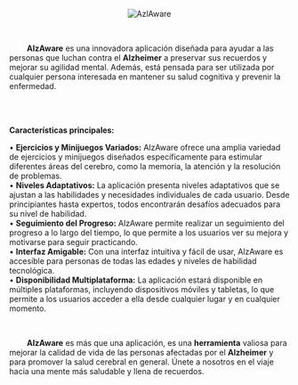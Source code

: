 <p align="center">
    <img src="https://i.imgur.com/CRYZtqV.jpeg" alt="AzlAware">
</p>

<br>

&nbsp;&nbsp;&nbsp;&nbsp;&nbsp;&nbsp;&nbsp;&nbsp;**AlzAware** es una innovadora aplicación diseñada para ayudar a las personas que luchan contra el **Alzheimer** a preservar sus recuerdos y mejorar su agilidad mental. Además, está pensada para ser utilizada por cualquier persona interesada en mantener su salud cognitiva y prevenir la enfermedad.  

<br><br>

**Características principales:**

•	**Ejercicios y Minijuegos Variados:** AlzAware ofrece una amplia variedad de ejercicios y minijuegos diseñados específicamente para estimular diferentes áreas del cerebro, como la memoria, la atención y la resolución de problemas.<br>
•	**Niveles Adaptativos:** La aplicación presenta niveles adaptativos que se ajustan a las habilidades y necesidades individuales de cada usuario. Desde principiantes hasta expertos, todos encontrarán desafíos adecuados para su nivel de habilidad.<br>
•	**Seguimiento del Progreso:** AlzAware permite realizar un seguimiento del progreso a lo largo del tiempo, lo que permite a los usuarios ver su mejora y motivarse para seguir practicando.<br>
•	**Interfaz Amigable:** Con una interfaz intuitiva y fácil de usar, AlzAware es accesible para personas de todas las edades y niveles de habilidad tecnológica.<br>
•	**Disponibilidad Multiplataforma:** La aplicación estará disponible en múltiples plataformas, incluyendo dispositivos móviles y tabletas, lo que permite a los usuarios acceder a ella desde cualquier lugar y en cualquier momento.

<br>

&nbsp;&nbsp;&nbsp;&nbsp;&nbsp;&nbsp;&nbsp;&nbsp;**AlzAware** es más que una aplicación, es una **herramienta** valiosa para mejorar la calidad de vida de las personas afectadas por el **Alzheimer** y para promover la salud cerebral en general. Únete a nosotros en el viaje hacia una mente más saludable y llena de recuerdos.
